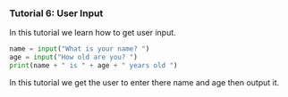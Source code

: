 ### Tutorial 6:  User Input

In this tutorial we learn how to get user input.

```python
name = input("What is your name? ")
age = input("How old are you? ")
print(name + " is " + age + " years old ")
```
In this tutorial we get the user to enter there name and age then output it.
